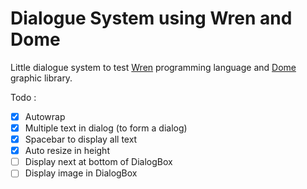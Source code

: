 # Dialogue System using Wren and Dome

Little dialogue system to test [Wren](https://wren.io) programming language and [Dome](https://domeengine.com) graphic library.

Todo : 
- [x] Autowrap
- [x] Multiple text in dialog (to form a dialog)
- [x] Spacebar to display all text
- [x] Auto resize in height
- [ ] Display next at bottom of DialogBox
- [ ] Display image in DialogBox 